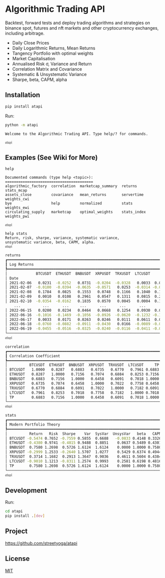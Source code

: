 # Algorithmic Trading API

Backtest, forward tests and deploy trading algorithms and strategies on binance spot, futures and nft markets and other cryptocurrency exchanges, including arbitrage.

- Daily Close Prices
- Daily Logarithmic Returns, Mean Returns
- Tangency Portfolio with optimal weights
- Market Capitalisation
- Annualised Risk σ, Variance and Return
- Correlation Matrix and Covariance
- Systematic & Unsystematic Variance
- Sharpe, beta, CAPM, alpha

## Installation 
```sh
pip install atapi 
```

Run:
```sh
python -m atapi
```
```
Welcome to the Algorithmic Trading API. Type help/? for commands.

𝔞𝔱𝔞𝔭𝔦
```

## Examples (See Wiki for More)
```
help

Documented commands (type help <topic>):
========================================
algorithmic_factory  correlation  marketcap_summary  returns      stats_mcap
assets_close         covariance   mean_returns       servertime   weights_cwi
bye                  help         normalized         stats        weights_ewi
circulating_supply   marketcap    optimal_weights    stats_index  weights_pwi

𝔞𝔱𝔞𝔭𝔦
```
```
help stats
Return, risk, sharpe, variance, systematic variance,
unsystematic variance, beta, CAPM, alpha.
𝔞𝔱𝔞𝔭𝔦
```
```sh
returns
┏━━━━━━━━━━━━━━━━━━━━━━━━━━━━━━━━━━━━━━━━━━━━━━━━━━━━━━━━━━━━━━━━━━━━━━━━━━┓
┃ Log Returns                                                              ┃
┡━━━━━━━━━━━━━━━━━━━━━━━━━━━━━━━━━━━━━━━━━━━━━━━━━━━━━━━━━━━━━━━━━━━━━━━━━━┩
│             BTCUSDT  ETHUSDT  BNBUSDT  XRPUSDT  TRXUSDT  LTCUSDT      TP │
│ Date                                                                     │
│ 2021-02-06   0.0231  -0.0252   0.0731  -0.0204  -0.0328   0.0033  0.0731 │
│ 2021-02-07  -0.0100  -0.0394  -0.0635  -0.0571   0.0253  -0.0314 -0.0635 │
│ 2021-02-08   0.1784   0.0825   0.1553   0.0748   0.1166   0.1040  0.1553 │
│ 2021-02-09   0.0010   0.0108   0.2961   0.0547   0.1311   0.0815  0.2961 │
│ 2021-02-10  -0.0354  -0.0162   0.1835   0.0570   0.0045   0.0004  0.1835 │
    ...          ...      ...     ...      ...      ...      ...      ...
│ 2022-06-15   0.0200   0.0234   0.0464   0.0668   0.1254   0.0930  0.0464 │
│ 2022-06-16  -0.1016  -0.1469  -0.1056  -0.0926  -0.0620  -0.1232 -0.1056 │
│ 2022-06-17   0.0033   0.0171   0.0263   0.0246   0.0111   0.0611  0.0263 │
│ 2022-06-18  -0.0760  -0.0882  -0.0911  -0.0430   0.0166  -0.0089 -0.0911 │
│ 2022-06-19  -0.0455  -0.0516  -0.0325  -0.0240  -0.0116  -0.0411 -0.0325 │
└──────────────────────────────────────────────────────────────────────────┘
𝔞𝔱𝔞𝔭𝔦
```
```sh
correlation
┏━━━━━━━━━━━━━━━━━━━━━━━━━━━━━━━━━━━━━━━━━━━━━━━━━━━━━━━━━━━━━━━━━━━━━━┓
┃ Correlation Coefficient                                              ┃
┡━━━━━━━━━━━━━━━━━━━━━━━━━━━━━━━━━━━━━━━━━━━━━━━━━━━━━━━━━━━━━━━━━━━━━━┩
│          BTCUSDT  ETHUSDT  BNBUSDT  XRPUSDT  TRXUSDT  LTCUSDT     TP │
│ BTCUSDT   1.0000   0.8287   0.6883   0.6735   0.6770   0.7961 0.6883 │
│ ETHUSDT   0.8287   1.0000   0.7156   0.7074   0.6884   0.8253 0.7156 │
│ BNBUSDT   0.6883   0.7156   1.0000   0.6458   0.6091   0.7018 1.0000 │
│ XRPUSDT   0.6735   0.7074   0.6458   1.0000   0.7022   0.7758 0.6458 │
│ TRXUSDT   0.6770   0.6884   0.6091   0.7022   1.0000   0.7182 0.6091 │
│ LTCUSDT   0.7961   0.8253   0.7018   0.7758   0.7182   1.0000 0.7018 │
│ TP        0.6883   0.7156   1.0000   0.6458   0.6091   0.7018 1.0000 │
└──────────────────────────────────────────────────────────────────────┘
𝔞𝔱𝔞𝔭𝔦
```
```sh
stats
┏━━━━━━━━━━━━━━━━━━━━━━━━━━━━━━━━━━━━━━━━━━━━━━━━━━━━━━━━━━━━━━━━━━━━━━━━━━━━━━━┓
┃ Modern Portfolio Theory                                                       ┃
┡━━━━━━━━━━━━━━━━━━━━━━━━━━━━━━━━━━━━━━━━━━━━━━━━━━━━━━━━━━━━━━━━━━━━━━━━━━━━━━━┩
│          Return   Risk  Sharpe    Var  SysVar  UnsysVar   beta   CAPM   alpha │
│ BTCUSDT -0.5474 0.7652 -0.7559 0.5855  0.6688   -0.0833 0.4148 0.3326 -0.8799 │
│ ETHUSDT -0.4380 0.9741 -0.4815 0.9488  0.8851    0.0637 0.5489 0.4301 -0.8680 │
│ BNBUSDT  0.7580 1.2698  0.5726 1.6124  1.6124    0.0000 1.0000 0.7580  0.0000 │
│ XRPUSDT -0.2999 1.2533 -0.2640 1.5707  1.0277    0.5429 0.6374 0.4944 -0.7943 │
│ TRXUSDT  0.3714 1.1682  0.2913 1.3647  0.9036    0.4611 0.5604 0.4384 -0.0671 │
│ LTCUSDT -0.9010 1.1213 -0.8311 1.2574  0.9993    0.2581 0.6198 0.4816 -1.3826 │
│ TP       0.7580 1.2698  0.5726 1.6124  1.6124    0.0000 1.0000 0.7580  0.0000 │
└───────────────────────────────────────────────────────────────────────────────┘
𝔞𝔱𝔞𝔭𝔦
```
## Development

Run:
```sh
cd atapi
pip install .[dev]
```

## Project 

https://github.com/streetyoga/atapi

## License

[MIT](LICENSE.txt)

